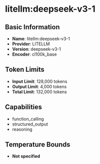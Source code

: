 # litellm:deepseek-v3-1

## Basic Information
- **Name**: litellm:deepseek-v3-1
- **Provider**: LITELLM
- **Version**: deepseek-v3-1
- **Encoder**: cl100k_base

## Token Limits
- **Input Limit**: 128,000 tokens
- **Output Limit**: 4,000 tokens
- **Total Limit**: 132,000 tokens

## Capabilities
- function_calling
- structured_output
- reasoning


## Temperature Bounds
- **Not specified**






